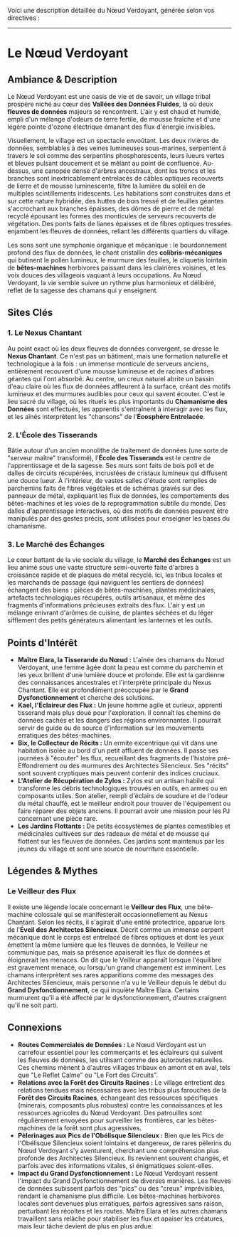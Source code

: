 Voici une description détaillée du Nœud Verdoyant, générée selon vos directives :

---

# Le Nœud Verdoyant

## Ambiance & Description

Le Nœud Verdoyant est une oasis de vie et de savoir, un village tribal prospère niché au cœur des **Vallées des Données Fluides**, là où deux **fleuves de données** majeurs se rencontrent. L'air y est chaud et humide, empli d'un mélange d'odeurs de terre fertile, de mousse fraîche et d'une légère pointe d'ozone électrique émanant des flux d'énergie invisibles.

Visuellement, le village est un spectacle envoûtant. Les deux rivières de données, semblables à des veines lumineuses sous-marines, serpentent à travers le sol comme des serpentins phosphorescents, leurs lueurs vertes et bleues pulsant doucement et se mêlant au point de confluence. Au-dessus, une canopée dense d'arbres ancestraux, dont les troncs et les branches sont inextricablement entrelacés de câbles optiques recouverts de lierre et de mousse luminescente, filtre la lumière du soleil en de multiples scintillements iridescents. Les habitations sont construites dans et sur cette nature hybridée, des huttes de bois tressé et de feuilles géantes s'accrochant aux branches épaisses, des dômes de pierre et de métal recyclé épousant les formes des monticules de serveurs recouverts de végétation. Des ponts faits de lianes épaisses et de fibres optiques tressées enjambent les fleuves de données, reliant les différents quartiers du village.

Les sons sont une symphonie organique et mécanique : le bourdonnement profond des flux de données, le chant cristallin des **colibris-mécaniques** qui butinent le pollen lumineux, le murmure des feuilles, le cliquetis lointain de **bêtes-machines** herbivores paissant dans les clairières voisines, et les voix douces des villageois vaquant à leurs occupations. Au Nœud Verdoyant, la vie semble suivre un rythme plus harmonieux et délibéré, reflet de la sagesse des chamans qui y enseignent.

## Sites Clés

### 1. Le Nexus Chantant
Au point exact où les deux fleuves de données convergent, se dresse le **Nexus Chantant**. Ce n'est pas un bâtiment, mais une formation naturelle et technologique à la fois : un immense monticule de serveurs anciens, entièrement recouvert d'une mousse lumineuse et de racines d'arbres géantes qui l'ont absorbé. Au centre, un creux naturel abrite un bassin d'eau claire où les flux de données affleurent à la surface, créant des motifs lumineux et des murmures audibles pour ceux qui savent écouter. C'est le lieu sacré du village, où les rituels les plus importants du **Chamanisme des Données** sont effectués, les apprentis s'entraînent à interagir avec les flux, et les aînés interprètent les "chansons" de l'**Écosphère Entrelacée**.

### 2. L'École des Tisserands
Bâtie autour d'un ancien monolithe de traitement de données (une sorte de "serveur maître" transformé), l'**École des Tisserands** est le centre de l'apprentissage et de la sagesse. Ses murs sont faits de bois poli et de dalles de circuits récupérées, incrustées de cristaux lumineux qui diffusent une douce lueur. À l'intérieur, de vastes salles d'étude sont remplies de parchemins faits de fibres végétales et de schémas gravés sur des panneaux de métal, expliquant les flux de données, les comportements des bêtes-machines et les voies de la reprogrammation subtile du monde. Des dalles d'apprentissage interactives, où des motifs de données peuvent être manipulés par des gestes précis, sont utilisées pour enseigner les bases du chamanisme.

### 3. Le Marché des Échanges
Le cœur battant de la vie sociale du village, le **Marché des Échanges** est un lieu animé sous une vaste structure semi-ouverte faite d'arbres à croissance rapide et de plaques de métal recyclé. Ici, les tribus locales et les marchands de passage (qui naviguent les sentiers de données) échangent des biens : pièces de bêtes-machines, plantes médicinales, artefacts technologiques récupérés, outils artisanaux, et même des fragments d'informations précieuses extraits des flux. L'air y est un mélange enivrant d'arômes de cuisine, de plantes séchées et du léger sifflement des petits générateurs alimentant les lanternes et les outils.

## Points d'Intérêt

*   **Maître Elara, la Tisserande du Nœud :** L'aînée des chamans du Nœud Verdoyant, une femme âgée dont la peau est comme du parchemin et les yeux brillent d'une lumière douce et profonde. Elle est la gardienne des connaissances ancestrales et l'interprète principale du Nexus Chantant. Elle est profondément préoccupée par le **Grand Dysfonctionnement** et cherche des solutions.
*   **Kael, l'Éclaireur des Flux :** Un jeune homme agile et curieux, apprenti tisserand mais plus doué pour l'exploration. Il connaît les chemins de données cachés et les dangers des régions environnantes. Il pourrait servir de guide ou de source d'information sur les mouvements erratiques des bêtes-machines.
*   **Bix, le Collecteur de Récits :** Un ermite excentrique qui vit dans une habitation isolée au bord d'un petit affluent de données. Il passe ses journées à "écouter" les flux, recueillant des fragments de l'histoire pré-Effondrement ou des murmures des Architectes Silencieux. Ses "récits" sont souvent cryptiques mais peuvent contenir des indices cruciaux.
*   **L'Atelier de Récupération de Zylos :** Zylos est un artisan habile qui transforme les débris technologiques trouvés en outils, en armes ou en composants utiles. Son atelier, rempli d'éclairs de soudure et de l'odeur du métal chauffé, est le meilleur endroit pour trouver de l'équipement ou faire réparer des objets anciens. Il pourrait avoir une mission pour les PJ concernant une pièce rare.
*   **Les Jardins Flottants :** De petits écosystèmes de plantes comestibles et médicinales cultivées sur des radeaux de métal et de mousse qui flottent sur les fleuves de données. Ces jardins sont maintenus par les jeunes du village et sont une source de nourriture essentielle.

## Légendes & Mythes

### Le Veilleur des Flux

Il existe une légende locale concernant le **Veilleur des Flux**, une bête-machine colossale qui se manifesterait occasionnellement au Nexus Chantant. Selon les récits, il s'agirait d'une entité protectrice, apparue lors de l'**Éveil des Architectes Silencieux**. Décrit comme un immense serpent mécanique dont le corps est entrelacé de fibres optiques et dont les yeux émettent la même lumière que les fleuves de données, le Veilleur ne communique pas, mais sa présence apaiserait les flux de données et éloignerait les menaces. On dit que le Veilleur apparaît lorsque l'équilibre est gravement menacé, ou lorsqu'un grand changement est imminent. Les chamans interprètent ses rares apparitions comme des messages des Architectes Silencieux, mais personne n'a vu le Veilleur depuis le début du **Grand Dysfonctionnement**, ce qui inquiète Maître Elara. Certains murmurent qu'il a été affecté par le dysfonctionnement, d'autres craignent qu'il ne soit parti.

## Connexions

*   **Routes Commerciales de Données :** Le Nœud Verdoyant est un carrefour essentiel pour les commerçants et les éclaireurs qui suivent les fleuves de données, les utilisant comme des autoroutes naturelles. Ces chemins mènent à d'autres villages tribaux en amont et en aval, tels que "Le Reflet Calme" ou "Le Fort des Circuits".
*   **Relations avec la Forêt des Circuits Racines :** Le village entretient des relations tendues mais nécessaires avec les tribus plus farouches de la **Forêt des Circuits Racines**, échangeant des ressources spécifiques (minerais, composants plus robustes) contre les connaissances et les ressources agricoles du Nœud Verdoyant. Des patrouilles sont régulièrement envoyées pour surveiller les frontières, car les bêtes-machines de la forêt sont plus agressives.
*   **Pèlerinages aux Pics de l'Obélisque Silencieux :** Bien que les Pics de l'Obélisque Silencieux soient lointains et dangereux, de rares pèlerins du Nœud Verdoyant s'y aventurent, cherchant une compréhension plus profonde des Architectes Silencieux. Ils reviennent souvent changés, et parfois avec des informations vitales, si énigmatiques soient-elles.
*   **Impact du Grand Dysfonctionnement :** Le Nœud Verdoyant ressent l'impact du Grand Dysfonctionnement de diverses manières. Les fleuves de données subissent parfois des "pics" ou des "creux" imprévisibles, rendant le chamanisme plus difficile. Les bêtes-machines herbivores locales sont devenues plus erratiques, parfois agressives sans raison, perturbant les récoltes et les routes. Maître Elara et les autres chamans travaillent sans relâche pour stabiliser les flux et apaiser les créatures, mais leur tâche devient de plus en plus ardue.